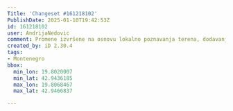 ```yaml
---
Title: 'Changeset #161218102'
PublishDate: 2025-01-10T19:42:53Z
id: 161218102
user: AndrijaNedovic
comment: Promene izvršene na osnovu lokalno poznavanja terena, dodavanje lokaliteta i toponima, izmjena prethodnih grešaka / Changes made based on local knowledge of the terrain, addition of localities and toponyms, modification of previous errors
created_by: iD 2.30.4
tags:
- Montenegro
bbox:
  min_lon: 19.8020007
  min_lat: 42.9436185
  max_lon: 19.8068467
  max_lat: 42.9466837

---
```

